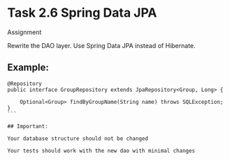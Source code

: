 # Task 2.6 Spring Data JPA
Assignment

Rewrite the DAO layer. Use Spring Data JPA instead of Hibernate.

## Example:

````
@Repository
public interface GroupRepository extends JpaRepository<Group, Long> {

	Optional<Group> findByGroupName(String name) throws SQLException;
}
```

## Important:

Your database structure should not be changed

Your tests should work with the new dao with minimal changes

